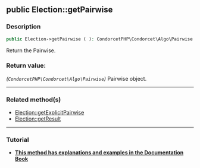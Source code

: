 ## public Election::getPairwise

### Description    

```php
public Election->getPairwise ( ): CondorcetPHP\Condorcet\Algo\Pairwise
```

Return the Pairwise.
    

### Return value:   

*(```CondorcetPHP\Condorcet\Algo\Pairwise```)* Pairwise object.


---------------------------------------

### Related method(s)      

* [Election::getExplicitPairwise](/Docs/MethodsReferences/Election%20Class/public%20Election--getExplicitPairwise.md)    
* [Election::getResult](/Docs/MethodsReferences/Election%20Class/public%20Election--getResult.md)    

---------------------------------------

### Tutorial

* **[This method has explanations and examples in the Documentation Book](https://www.condorcet.io#/3.AsPhpLibrary/.AddVotes)**    
